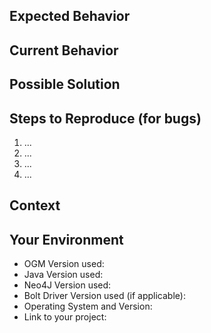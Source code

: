 <!-- GUIDELINES -->
<!-- Please note that GitHub issues are only meant for bug reports/feature requests. -->
<!-- If you have questions on how to use the Neo4j OGM, please ask on -->
<!-- StackOverflow: http://stackoverflow.com/questions/tagged/neo4j-ogm instead of creating -->
<!-- an issue here. -->


<!--- Provide a general summary of the issue in the Title above -->

## Expected Behavior
<!--- If you're describing a bug, tell us what should happen -->
<!--- If you're suggesting a change/improvement, tell us how it should work -->

## Current Behavior
<!--- If describing a bug, tell us what happens instead of the expected behavior -->
<!--- If suggesting a change/improvement, explain the difference from current behavior -->

## Possible Solution
<!--- Not obligatory, but suggest a fix/reason for the bug, -->
<!--- or ideas how to implement the addition or change -->

## Steps to Reproduce (for bugs)
<!--- Provide a link to a live example, or an unambiguous set of steps to -->
<!--- reproduce this bug. Include code to reproduce, if relevant -->
<!-- Additionally, include (as appropriate) log-files, stacktraces, and other debug output. -->
1. ...
2. ...
3. ...
4. ...

## Context
<!--- How has this issue affected you? What are you trying to accomplish? -->
<!--- Providing context helps us come up with a solution that is most useful in the real world -->

## Your Environment
<!--- Include as many relevant details about the environment you experienced the bug in -->
- OGM Version used:
- Java Version used:
- Neo4J Version used:
- Bolt Driver Version used (if applicable):
- Operating System and Version:
- Link to your project:
